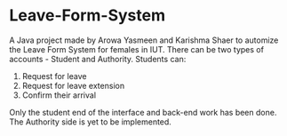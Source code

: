 # Leave-Form-System
A Java project made by Arowa Yasmeen and Karishma Shaer to automize the Leave Form System for females in IUT.
There can be two types of accounts - Student and Authority.
Students can:
1. Request for leave
2. Request for leave extension
3. Confirm their arrival

Only the student end of the interface and back-end work has been done. The Authority side is yet to be implemented.
